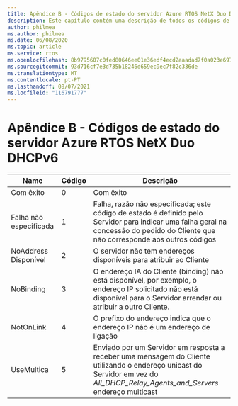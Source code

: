 ```yaml
---
title: Apêndice B - Códigos de estado do servidor Azure RTOS NetX Duo DHCPv6
description: Este capítulo contém uma descrição de todos os códigos de estado do servidor NetX Duo DHCPv6
author: philmea
ms.author: philmea
ms.date: 06/08/2020
ms.topic: article
ms.service: rtos
ms.openlocfilehash: 8b9795607c0fed80646ee01e36edf4ecd2aaadad7f0a023e6979e123b81e1660
ms.sourcegitcommit: 93d716cf7e3d735b18246d659ec9ec7f82c336de
ms.translationtype: MT
ms.contentlocale: pt-PT
ms.lasthandoff: 08/07/2021
ms.locfileid: "116791777"
---
```

# <a name="appendix-b---azure-rtos-netx-duo-dhcpv6-server-status-codes"></a>Apêndice B - Códigos de estado do servidor Azure RTOS NetX Duo DHCPv6

| Name              | Código            | Descrição |
| ------------------- | ------------------- | --------------- |
| Com êxito | 0 | Com êxito |
| Falha não especificada | 1 | Falha, razão não especificada; este código de estado é definido pelo Servidor para indicar uma falha geral na concessão do pedido do Cliente que não corresponde aos outros códigos |
| NoAddress Disponível | 2 | O servidor não tem endereços disponíveis para atribuir ao Cliente |
| NoBinding | 3 | O endereço IA do Cliente (binding) não está disponível, por exemplo, o endereço IP solicitado não está disponível para o Servidor arrendar ou atribuir a outro Cliente. |
| NotOnLink | 4 | O prefixo do endereço indica que o endereço IP não é um endereço de ligação |
| UseMultica | 5 | Enviado por um Servidor em resposta a receber uma mensagem do Cliente utilizando o endereço unicast do Servidor em vez do *All_DHCP_Relay_Agents_and_Servers* endereço multicast |